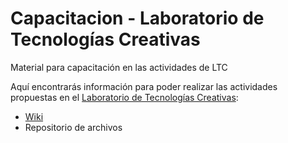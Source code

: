 # Capacitacion - Laboratorio de Tecnologías Creativas
Material para capacitación en las actividades de LTC

Aquí encontrarás información para poder realizar las actividades propuestas en el [Laboratorio de Tecnologías Creativas](ltc.camba.coop):

- [Wiki](https://github.com/labtecnologiascreativas/LTC-capacitacion/wiki)
- Repositorio de archivos
